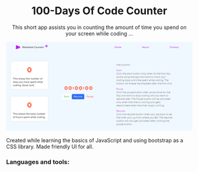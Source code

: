 <h1 align= "center">100-Days Of Code Counter</h1>
<p align= "center">This short app assists you in counting the amount of time you spend on your screen while coding ...</p>
<img src = "100-days.png" alt= "Home page">

<p>Created while learning the basics of JavaScript and using bootstrap as a CSS library. Made friendly UI for all. </p>
<h3>Languages and tools:</h3>
